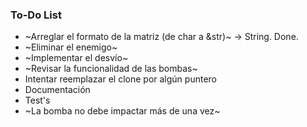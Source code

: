 ### To-Do List
* ~Arreglar el formato de la matriz (de char a &str)~ -> String. Done.
* ~Eliminar el enemigo~
* ~Implementar el desvío~
* ~Revisar la funcionalidad de las bombas~
* Intentar reemplazar el clone por algún puntero
* Documentación
* Test's
* ~La bomba no debe impactar más de una vez~
